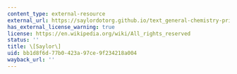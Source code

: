 ```yaml
---
content_type: external-resource
external_url: https://saylordotorg.github.io/text_general-chemistry-principles-patterns-and-applications-v1.0/s05-00-introduction-to-chemistry.html
has_external_license_warning: true
license: https://en.wikipedia.org/wiki/All_rights_reserved
status: ''
title: \[Saylor\]
uid: bb1d8f6d-77b0-423a-97ce-9f234218a004
wayback_url: ''
---
```

